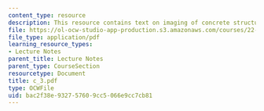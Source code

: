```yaml
---
content_type: resource
description: This resource contains text on imaging of concrete structures.
file: https://ol-ocw-studio-app-production.s3.amazonaws.com/courses/22-314j-structural-mechanics-in-nuclear-power-technology-fall-2006/bac2f38e932757609cc5066e9cc7cb81_c_3.pdf
file_type: application/pdf
learning_resource_types:
- Lecture Notes
parent_title: Lecture Notes
parent_type: CourseSection
resourcetype: Document
title: c_3.pdf
type: OCWFile
uid: bac2f38e-9327-5760-9cc5-066e9cc7cb81
---
```


